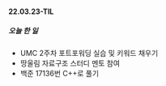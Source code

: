 #### 22.03.23-TIL

##### 오늘 한 일

- UMC 2주차 포트포워딩 실습 및 키워드 채우기
- 땅울림 자료구조 스터디 멘토 참여
- 백준 17136번 C++로 풀기
